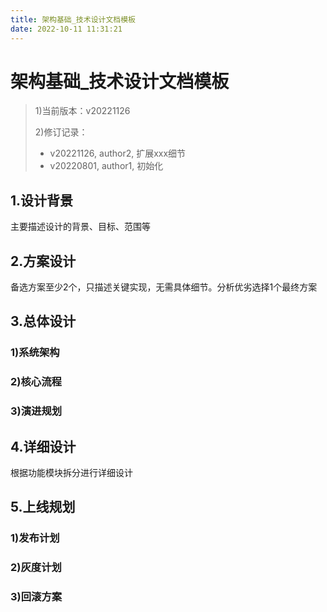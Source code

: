 ```yaml
---
title: 架构基础_技术设计文档模板
date: 2022-10-11 11:31:21
---
```


# 架构基础_技术设计文档模板

>1)当前版本：v20221126
> 
>2)修订记录：
>* v20221126, author2, 扩展xxx细节
>* v20220801, author1, 初始化


## 1.设计背景
主要描述设计的背景、目标、范围等

## 2.方案设计
备选方案至少2个，只描述关键实现，无需具体细节。分析优劣选择1个最终方案

## 3.总体设计

### 1)系统架构

### 2)核心流程

### 3)演进规划

## 4.详细设计
根据功能模块拆分进行详细设计

## 5.上线规划
### 1)发布计划
### 2)灰度计划
### 3)回滚方案

